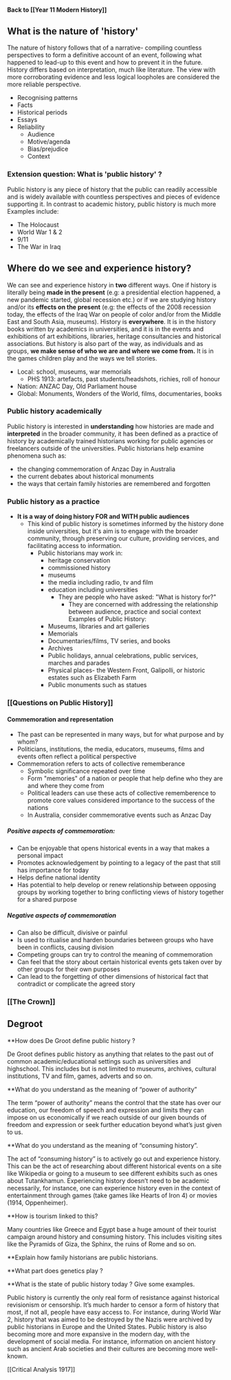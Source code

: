 #### Back to [[Year 11 Modern History]]


## What is the nature of 'history'

The nature of history follows that of a narrative- compiling countless perspectives to form a definitive account of an event, following what happened to lead-up to this event and how to prevent it in the future. History differs based on interpretation, much like literature. The view with more corroborating evidence and less logical loopholes are considered the more reliable perspective. 
* Recognising patterns
* Facts
* Historical periods
* Essays
* Reliability
	* Audience
	* Motive/agenda
	* Bias/prejudice
	* Context 

### Extension question: What is 'public history' ?

Public history is any piece of history that the public can readily accessible and is widely available with countless perspectives and pieces of evidence supporting it. In contrast to academic history, public history is much more  
Examples include:
* The Holocaust
* World War 1 & 2 
* 9/11
* The War in Iraq
## Where do we see and experience history?

We can see and experience history in **two** different ways. One if history is literally being **made in the present** (e.g: a presidential election happened, a new pandemic started, global recession etc.) or if we are studying history and/or its **effects on the present** (e.g: the effects of the 2008 recession today, the effects of the Iraq War on people of color and/or from the Middle East and South Asia, museums). History is **everywhere**. It is in the history books written by academics in universities, and it is in the events and exhibitions of art exhibitions, libraries, heritage consultancies and historical associations. But history is also part of the way, as individuals and as groups, **we make sense of who we are and where we come from.** It is in the games children play and the ways we tell stories. 
* Local: school, museums, war memorials
	* PHS 1913: artefacts, past students/headshots, richies, roll of honour
* Nation: ANZAC Day, Old Parliament house
* Global: Monuments, Wonders of the World, films, documentaries, books
### Public history academically

Public history is interested in **understanding** how histories are made and **interpreted** in the broader community, it has been defined as a practice of history by academically trained historians working for public agencies or freelancers outside of the universities. Public historians help examine phenomena such as: 
* the changing commemoration of Anzac Day in Australia
* the current debates about historical monuments
* the ways that certain family histories are remembered and forgotten
### Public history as a practice

* **It is a way of doing history FOR and WITH public audiences**
	* This kind of public history is sometimes informed by the history done inside universities, but it's aim is to engage with the broader community, through preserving our culture, providing services, and facilitating access to information. 
		* Public historians may work in:
			* heritage conservation
			* commissioned history
			* museums
			* the media including radio, tv and film 
			* education including universities
				* They are people who have asked: "What is history for?"
					* They are concerned with addressing the relationship between audience, practice and social context
		Examples of Public History:
			- Museums, libraries and art galleries
			- Memorials
			- Documentaries/films, TV series, and books
			- Archives
			- Public holidays, annual celebrations, public services, marches and parades
			- Physical places- the Western Front, Galipolli, or historic estates such as Elizabeth Farm
			- Public monuments such as statues


### [[Questions on Public History]]

#### Commemoration and representation
* The past can be represented in many ways, but for what purpose and by whom?
* Politicians, institutions, the media, educators, museums, films and events often reflect a political perspective
* Commemoration refers to acts of collective rememberance
	* Symbolic significance repeated over time
	* Form "memories" of a nation or people that help define who they are and where they come from
	* Political leaders can use these acts of collective rememberence to promote core values considered importance to the success of the nations
	* In Australia, consider commemorative events such as Anzac Day

##### Positive aspects of commemoration:
* Can be enjoyable that opens historical events in a way that makes a personal impact
* Promotes acknowledgement by pointing to a legacy of the past that still has importance for today
* Helps define national identity
* Has potential to help develop or renew relationship between opposing groups by working together to bring conflicting views of history together for a shared purpose

##### Negative aspects of commemoration
* Can also be difficult, divisive or painful
* Is used to ritualise and harden boundaries between groups who have been in conflicts, causing division
* Competing groups can try to control the meaning of commemoration
* Can feel that the story about certain historical events gets taken over by other groups for their own purposes
* Can lead to the forgetting of other dimensions of historical fact that contradict or complicate the agreed story

### [[The Crown]]


## Degroot

**How does De Groot define public history ?

De Groot defines public history as anything that relates to the past out of common academic/educational settings such as universities and highschool. This includes but is not limited to museums, archives, cultural institutions, TV and film, games, adverts and so on. 

**What do you understand as the meaning of “power of authority”

The term “power of authority” means the control that the state has over our education, our freedom of speech and expression and limits they can impose on us economically if we reach outside of our given bounds of freedom and expression or seek further education beyond what’s just given to us. 

**What do you understand as the meaning of “consuming history”.

The act of “consuming history” is to actively go out and experience history. This can be the act of researching about different historical events on a site like Wikipedia or going to a museum to see different exhibits such as ones about Tutankhamun. Experiencing history doesn’t need to be academic necessarily, for instance, one can experience history even in the context of entertainment through games (take games like Hearts of Iron 4) or movies (1914, Oppenheimer). 

  

**How is tourism linked to this?

Many countries like Greece and Egypt base a huge amount of their tourist campaign around history and consuming history. This includes visiting sites like the Pyramids of Giza, the Sphinx, the ruins of Rome and so on. 

**Explain how family historians are public historians.


**What part does genetics play ?


**What is the state of public history today ? Give some examples.

  

Public history is currently the only real form of resistance against historical revisionism or censorship. It’s much harder to censor a form of history that most, if not all, people have easy access to. For instance, during World War 2, history that was aimed to be destroyed by the Nazis were archived by public historians in Europe and the United States. Public history is also becoming more and more expansive in the modern day, with the development of social media. For instance, information on ancient history such as ancient Arab societies and their cultures are becoming more well-known. 

[[Critical Analysis 1917]]
